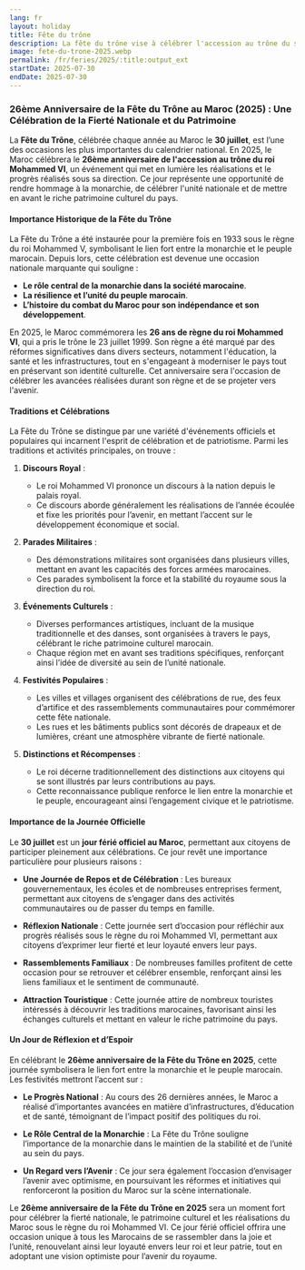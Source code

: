 ```yaml
---
lang: fr
layout: holiday
title: Fête du trône
description: La fête du trône vise à célébrer l'accession au trône du souverain marocain, et se célèbre donc le 30 juillet de chaque année, commémorant ainsi le 30 juillet 1999, date de l'intronisation de Mohammed VI.
image: fete-du-trone-2025.webp
permalink: /fr/feries/2025/:title:output_ext
startDate: 2025-07-30
endDate: 2025-07-30
---
```

### 26ème Anniversaire de la Fête du Trône au Maroc (2025) : Une Célébration de la Fierté Nationale et du Patrimoine

La **Fête du Trône**, célébrée chaque année au Maroc le **30 juillet**, est l’une des occasions les plus importantes du calendrier national. En 2025, le Maroc célébrera le **26ème anniversaire de l'accession au trône du roi Mohammed VI**, un événement qui met en lumière les réalisations et le progrès réalisés sous sa direction. Ce jour représente une opportunité de rendre hommage à la monarchie, de célébrer l'unité nationale et de mettre en avant le riche patrimoine culturel du pays.

#### Importance Historique de la Fête du Trône

La Fête du Trône a été instaurée pour la première fois en 1933 sous le règne du roi Mohammed V, symbolisant le lien fort entre la monarchie et le peuple marocain. Depuis lors, cette célébration est devenue une occasion nationale marquante qui souligne :

- **Le rôle central de la monarchie dans la société marocaine**.
- **La résilience et l’unité du peuple marocain**.
- **L’histoire du combat du Maroc pour son indépendance et son développement**.

En 2025, le Maroc commémorera les **26 ans de règne du roi Mohammed VI**, qui a pris le trône le 23 juillet 1999. Son règne a été marqué par des réformes significatives dans divers secteurs, notamment l'éducation, la santé et les infrastructures, tout en s'engageant à moderniser le pays tout en préservant son identité culturelle. Cet anniversaire sera l'occasion de célébrer les avancées réalisées durant son règne et de se projeter vers l'avenir.

#### Traditions et Célébrations

La Fête du Trône se distingue par une variété d'événements officiels et populaires qui incarnent l'esprit de célébration et de patriotisme. Parmi les traditions et activités principales, on trouve :

1. **Discours Royal** : 
   - Le roi Mohammed VI prononce un discours à la nation depuis le palais royal.
   - Ce discours aborde généralement les réalisations de l’année écoulée et fixe les priorités pour l’avenir, en mettant l’accent sur le développement économique et social.

2. **Parades Militaires** : 
   - Des démonstrations militaires sont organisées dans plusieurs villes, mettant en avant les capacités des forces armées marocaines.
   - Ces parades symbolisent la force et la stabilité du royaume sous la direction du roi.

3. **Événements Culturels** : 
   - Diverses performances artistiques, incluant de la musique traditionnelle et des danses, sont organisées à travers le pays, célébrant le riche patrimoine culturel marocain.
   - Chaque région met en avant ses traditions spécifiques, renforçant ainsi l’idée de diversité au sein de l’unité nationale.

4. **Festivités Populaires** : 
   - Les villes et villages organisent des célébrations de rue, des feux d’artifice et des rassemblements communautaires pour commémorer cette fête nationale.
   - Les rues et les bâtiments publics sont décorés de drapeaux et de lumières, créant une atmosphère vibrante de fierté nationale.

5. **Distinctions et Récompenses** : 
   - Le roi décerne traditionnellement des distinctions aux citoyens qui se sont illustrés par leurs contributions au pays.
   - Cette reconnaissance publique renforce le lien entre la monarchie et le peuple, encourageant ainsi l’engagement civique et le patriotisme.

#### Importance de la Journée Officielle

Le **30 juillet** est un **jour férié officiel au Maroc**, permettant aux citoyens de participer pleinement aux célébrations. Ce jour revêt une importance particulière pour plusieurs raisons :

- **Une Journée de Repos et de Célébration** : Les bureaux gouvernementaux, les écoles et de nombreuses entreprises ferment, permettant aux citoyens de s’engager dans des activités communautaires ou de passer du temps en famille.

- **Réflexion Nationale** : Cette journée sert d’occasion pour réfléchir aux progrès réalisés sous le règne du roi Mohammed VI, permettant aux citoyens d’exprimer leur fierté et leur loyauté envers leur pays.

- **Rassemblements Familiaux** : De nombreuses familles profitent de cette occasion pour se retrouver et célébrer ensemble, renforçant ainsi les liens familiaux et le sentiment de communauté.

- **Attraction Touristique** : Cette journée attire de nombreux touristes intéressés à découvrir les traditions marocaines, favorisant ainsi les échanges culturels et mettant en valeur le riche patrimoine du pays.

#### Un Jour de Réflexion et d’Espoir

En célébrant le **26ème anniversaire de la Fête du Trône en 2025**, cette journée symbolisera le lien fort entre la monarchie et le peuple marocain. Les festivités mettront l’accent sur :

- **Le Progrès National** : Au cours des 26 dernières années, le Maroc a réalisé d’importantes avancées en matière d’infrastructures, d’éducation et de santé, témoignant de l’impact positif des politiques du roi.

- **Le Rôle Central de la Monarchie** : La Fête du Trône souligne l’importance de la monarchie dans le maintien de la stabilité et de l’unité au sein du pays.

- **Un Regard vers l’Avenir** : Ce jour sera également l’occasion d’envisager l’avenir avec optimisme, en poursuivant les réformes et initiatives qui renforceront la position du Maroc sur la scène internationale.

Le **26ème anniversaire de la Fête du Trône en 2025** sera un moment fort pour célébrer la fierté nationale, le patrimoine culturel et les réalisations du Maroc sous le règne du roi Mohammed VI. Ce jour férié officiel offrira une occasion unique à tous les Marocains de se rassembler dans la joie et l’unité, renouvelant ainsi leur loyauté envers leur roi et leur patrie, tout en adoptant une vision optimiste pour l’avenir du royaume.